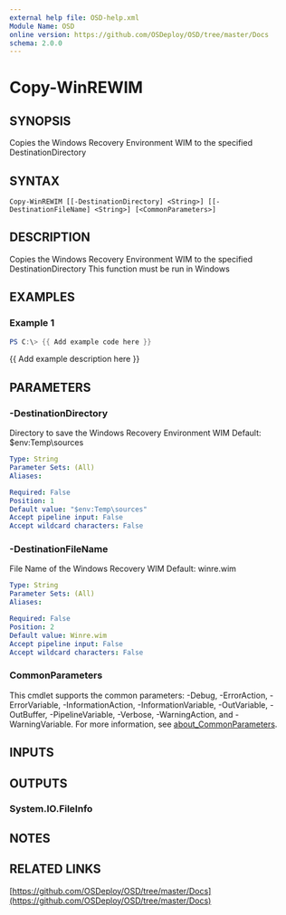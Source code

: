 ```yaml
---
external help file: OSD-help.xml
Module Name: OSD
online version: https://github.com/OSDeploy/OSD/tree/master/Docs
schema: 2.0.0
---
```


# Copy-WinREWIM

## SYNOPSIS
Copies the Windows Recovery Environment WIM to the specified DestinationDirectory

## SYNTAX

```
Copy-WinREWIM [[-DestinationDirectory] <String>] [[-DestinationFileName] <String>] [<CommonParameters>]
```

## DESCRIPTION
Copies the Windows Recovery Environment WIM to the specified DestinationDirectory
This function must be run in Windows

## EXAMPLES

### Example 1
```powershell
PS C:\> {{ Add example code here }}
```

{{ Add example description here }}

## PARAMETERS

### -DestinationDirectory
Directory to save the Windows Recovery Environment WIM
Default: $env:Temp\sources

```yaml
Type: String
Parameter Sets: (All)
Aliases:

Required: False
Position: 1
Default value: "$env:Temp\sources"
Accept pipeline input: False
Accept wildcard characters: False
```

### -DestinationFileName
File Name of the Windows Recovery WIM
Default: winre.wim

```yaml
Type: String
Parameter Sets: (All)
Aliases:

Required: False
Position: 2
Default value: Winre.wim
Accept pipeline input: False
Accept wildcard characters: False
```

### CommonParameters
This cmdlet supports the common parameters: -Debug, -ErrorAction, -ErrorVariable, -InformationAction, -InformationVariable, -OutVariable, -OutBuffer, -PipelineVariable, -Verbose, -WarningAction, and -WarningVariable. For more information, see [about_CommonParameters](http://go.microsoft.com/fwlink/?LinkID=113216).

## INPUTS

## OUTPUTS

### System.IO.FileInfo
## NOTES

## RELATED LINKS

[https://github.com/OSDeploy/OSD/tree/master/Docs](https://github.com/OSDeploy/OSD/tree/master/Docs)

